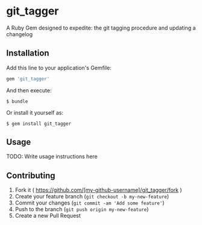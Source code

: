 # git_tagger

A Ruby Gem designed to expedite: the git tagging procedure and updating a changelog

## Installation

Add this line to your application's Gemfile:

```ruby
gem 'git_tagger'
```

And then execute:

    $ bundle

Or install it yourself as:

    $ gem install git_tagger

## Usage

TODO: Write usage instructions here

## Contributing

1. Fork it ( https://github.com/[my-github-username]/git_tagger/fork )
2. Create your feature branch (`git checkout -b my-new-feature`)
3. Commit your changes (`git commit -am 'Add some feature'`)
4. Push to the branch (`git push origin my-new-feature`)
5. Create a new Pull Request
